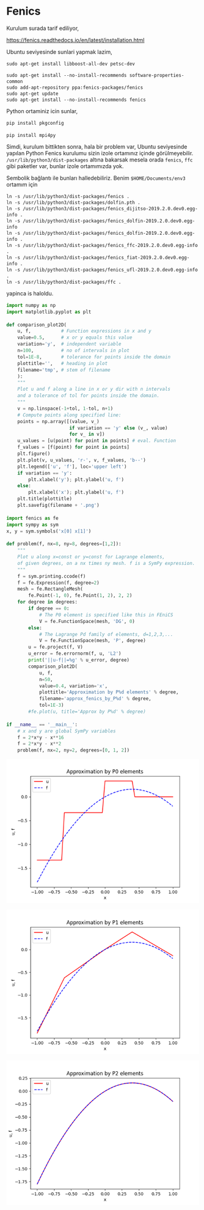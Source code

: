 # Fenics

Kurulum surada tarif ediliyor,

https://fenics.readthedocs.io/en/latest/installation.html

Ubuntu seviyesinde sunlari yapmak lazim,

```
sudo apt-get install libboost-all-dev petsc-dev
```

```
sudo apt-get install --no-install-recommends software-properties-common
sudo add-apt-repository ppa:fenics-packages/fenics
sudo apt-get update
sudo apt-get install --no-install-recommends fenics
```

Python ortaminiz icin sunlar,

```
pip install pkgconfig

pip install mpi4py
```

Simdi, kurulum bittikten sonra, hala bir problem var, Ubuntu
seviyesinde yapılan Python Fenics kurulumu sizin izole ortamınız
içinde görülmeyebilir. `/usr/lib/python3/dist-packages` altına
bakarsak mesela orada `fenics`, `ffc` gibi paketler var, bunlar izole
ortamımızda yok.

Sembolik bağlantı ile bunları halledebiliriz. Benim
`$HOME/Documents/env3` ortamım için

```
ln -s /usr/lib/python3/dist-packages/fenics .
ln -s /usr/lib/python3/dist-packages/dolfin.pth .
ln -s /usr/lib/python3/dist-packages/fenics_dijitso-2019.2.0.dev0.egg-info .
ln -s /usr/lib/python3/dist-packages/fenics_dolfin-2019.2.0.dev0.egg-info 
ln -s /usr/lib/python3/dist-packages/fenics_dolfin-2019.2.0.dev0.egg-info .
ln -s /usr/lib/python3/dist-packages/fenics_ffc-2019.2.0.dev0.egg-info .
ln -s /usr/lib/python3/dist-packages/fenics_fiat-2019.2.0.dev0.egg-info .
ln -s /usr/lib/python3/dist-packages/fenics_ufl-2019.2.0.dev0.egg-info .
ln -s /usr/lib/python3/dist-packages/ffc .
```

yapinca is haloldu.


```python
import numpy as np
import matplotlib.pyplot as plt

def comparison_plot2D(
    u, f,           # Function expressions in x and y
    value=0.5,      # x or y equals this value
    variation='y',  # independent variable
    n=100,          # no of intervals in plot
    tol=1E-8,       # tolerance for points inside the domain
    plottitle='',   # heading in plot
    filename='tmp', # stem of filename
    ):
    """
    Plot u and f along a line in x or y dir with n intervals
    and a tolerance of tol for points inside the domain.
    """
    v = np.linspace(-1+tol, 1-tol, n+1)
    # Compute points along specified line:
    points = np.array([(value, v_)
                       if variation == 'y' else (v_, value)
                       for v_ in v])
    u_values = [u(point) for point in points] # eval. Function
    f_values = [f(point) for point in points]
    plt.figure()
    plt.plot(v, u_values, 'r-', v, f_values, 'b--')
    plt.legend(['u', 'f'], loc='upper left')
    if variation == 'y':
        plt.xlabel('y'); plt.ylabel('u, f')
    else:
        plt.xlabel('x'); plt.ylabel('u, f')
    plt.title(plottitle)
    plt.savefig(filename + '.png')

import fenics as fe
import sympy as sym
x, y = sym.symbols('x[0] x[1]')

def problem(f, nx=8, ny=8, degrees=[1,2]):
    """
    Plot u along x=const or y=const for Lagrange elements,
    of given degrees, on a nx times ny mesh. f is a SymPy expression.
    """
    f = sym.printing.ccode(f)
    f = fe.Expression(f, degree=2)
    mesh = fe.RectangleMesh(
        fe.Point(-1, 0), fe.Point(1, 2), 2, 2)
    for degree in degrees:
        if degree == 0:
            # The P0 element is specified like this in FEniCS
            V = fe.FunctionSpace(mesh, 'DG', 0)
        else:
            # The Lagrange Pd family of elements, d=1,2,3,...
            V = fe.FunctionSpace(mesh, 'P', degree)
        u = fe.project(f, V)
        u_error = fe.errornorm(f, u, 'L2')
        print('||u-f||=%g' % u_error, degree)
        comparison_plot2D(
            u, f,
            n=50,
            value=0.4, variation='x',
            plottitle='Approximation by P%d elements' % degree,
            filename='approx_fenics_by_P%d' % degree,
            tol=1E-3)
        #fe.plot(u, title='Approx by P%d' % degree)

if __name__ == '__main__':
    # x and y are global SymPy variables
    f = 2*x*y - x**16
    f = 2*x*y - x**2
    problem(f, nx=2, ny=2, degrees=[0, 1, 2])
```

![](approx_fenics_by_P0.png)

![](approx_fenics_by_P1.png)

![](approx_fenics_by_P2.png)

